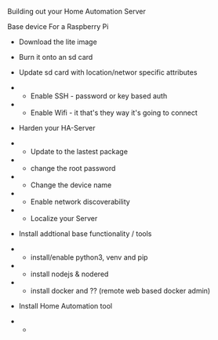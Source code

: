 Building out your Home Automation Server

Base device
For a Raspberry Pi
* Download the lite image
* Burn it onto an sd card
* Update sd card with location/networ specific attributes
* * Enable SSH  - password or key based auth
* * Enable Wifi - it that's they way it's going to connect

* Harden your HA-Server
* * Update to the lastest package
* * change the root password
* * Change the device name
* * Enable network discoverability
* * Localize your Server

* Install addtional base functionality / tools
* * install/enable python3, venv and pip
* * install nodejs & nodered
* * install docker and ?? (remote web based docker admin)

* Install Home Automation tool
* * 